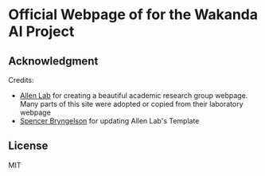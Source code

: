 # Official Webpage of for the Wakanda AI Project


## Acknowledgment

Credits:
- [Allen Lab](https://www.allanlab.org/) for creating a beautiful academic research group webpage.
Many parts of this site were adopted or copied from their laboratory webpage
- [Spencer Bryngelson](https://cse.gatech.edu/people/spencer-bryngelson) for updating Allen Lab's Template

## License

MIT
